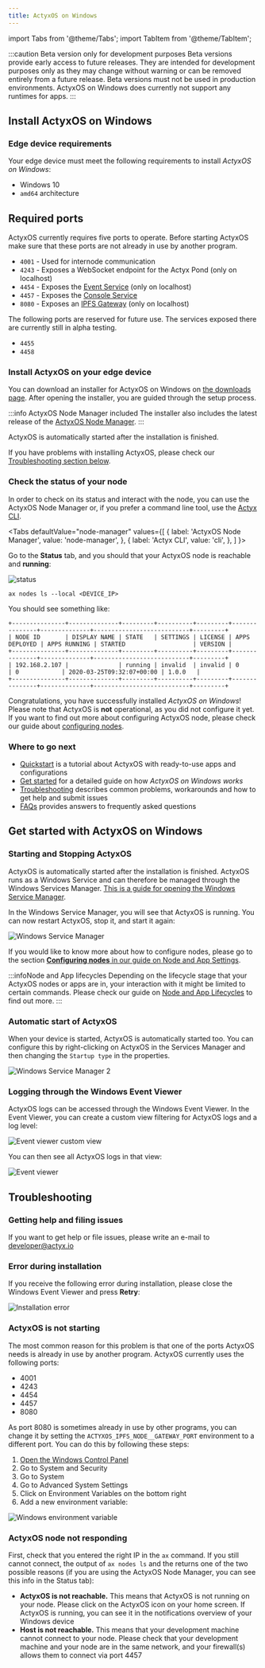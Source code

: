 ```yaml
---
title: ActyxOS on Windows
---
```


import Tabs from '@theme/Tabs';
import TabItem from '@theme/TabItem';

:::caution Beta version only for development purposes
Beta versions provide early access to future releases. They are intended for development purposes only as they may change without warning or can be removed entirely from a future release. Beta versions must not be used in production environments. ActyxOS on Windows does currently not support any runtimes for apps.
:::

## Install ActyxOS on Windows

### Edge device requirements

Your edge device must meet the following requirements to install <em>ActyxOS on Windows</em>:

- Windows 10
- `amd64` architecture

## Required ports

ActyxOS currently requires five ports to operate.
Before starting ActyxOS make sure that these ports are not already in use by another program.

- `4001` - Used for internode communication
- `4243` - Exposes a WebSocket endpoint for the Actyx Pond (only on localhost)
- `4454` - Exposes the [Event Service](/os/api/event-service.md) (only on localhost)
- `4457` - Exposes the [Console Service](/os/api/console-service.md)
- `8080` - Exposes an [IPFS Gateway](https://docs.ipfs.io/concepts/ipfs-gateway/) (only on localhost)

The following ports are reserved for future use.
The services exposed there are currently still in alpha testing.

- `4455`
- `4458`


### Install ActyxOS on your edge device

You can download an installer for ActyxOS on Windows on [the downloads page](https://downloads.actyx.com/). After opening the installer, you are guided through the setup process.

:::info ActyxOS Node Manager included
The installer also includes the latest release of the [ActyxOS Node Manager](../tools/node-manager.md).
:::

ActyxOS is automatically started after the installation is finished.

If you have problems with installing ActyxOS, please check our [Troubleshooting section below](#troubleshooting).

### Check the status of your node

In order to check on its status and interact with the node, you can use the ActyxOS Node Manager or, if you prefer a command line tool, use the [Actyx CLI](../../cli/getting-started.md).

<Tabs
  defaultValue="node-manager"
  values={[
    { label: 'ActyxOS Node Manager', value: 'node-manager', },
    { label: 'Actyx CLI', value: 'cli', },
  ]
}>
<TabItem value="node-manager">

Go to the **Status** tab, and you should that your ActyxOS node is reachable and **running**:

![status](/images/os/node-manager-status-1.png)

</TabItem>
<TabItem value="cli">

```text
ax nodes ls --local <DEVICE_IP>
```

You should see something like:

```text
+---------------+--------------+---------+----------+---------+---------------+--------------+---------------------------+---------+
| NODE ID       | DISPLAY NAME | STATE   | SETTINGS | LICENSE | APPS DEPLOYED | APPS RUNNING | STARTED                   | VERSION |
+---------------+--------------+---------+----------+---------+---------------+--------------+---------------------------+---------+
| 192.168.2.107 |              | running | invalid  | invalid | 0             | 0            | 2020-03-25T09:32:07+00:00 | 1.0.0   |
+---------------+--------------+---------+----------+---------+---------------+--------------+---------------------------+---------+
```

</TabItem>
</Tabs>

Congratulations, you have successfully installed <em>ActyxOS on Windows</em>! Please note that ActyxOS is **not** operational, as you did not configure it yet. If you want to find out more about configuring ActyxOS node, please check our guide about [configuring nodes](/docs/os/advanced-guides/node-and-app-settings#configuring-nodes).

### Where to go next

- [Quickstart](/docs/quickstart) is a tutorial about ActyxOS with ready-to-use apps and configurations
- [Get started](#get-started-with-actyx-on-windows) for a detailed guide on how <em>ActyxOS on Windows works</em>
- [Troubleshooting](#troubleshooting) describes common problems, workarounds and how to get help and submit issues
- [FAQs](/docs/faq/supported-programming-languages) provides answers to frequently asked questions

## Get started with ActyxOS on Windows

### Starting and Stopping ActyxOS

ActyxOS is automatically started after the installation is finished. ActyxOS runs as a Windows Service and can therefore be managed through the Windows Services Manager. [This is a guide for opening the Windows Service Manager](https://www.thewindowsclub.com/open-windows-services).

In the Windows Service Manager, you will see that ActyxOS is running. You can now restart ActyxOS, stop it, and start it again:

![Windows Service Manager](/images/os/windows-service-manager.png)

If you would like to know more about how to configure nodes, please go to the section [**Configuring nodes** in our guide on Node and App Settings](/docs/os/advanced-guides/node-and-app-settings#configuring-nodes).

:::infoNode and App lifecycles
Depending on the lifecycle stage that your ActyxOS nodes or apps are in, your interaction with it might be limited to certain commands. Please check our guide on [Node and App Lifecycles](/docs/os/advanced-guides/node-and-app-lifecycle) to find out more.
:::

### Automatic start of ActyxOS

When your device is started, ActyxOS is automatically started too. You can configure this by right-clicking on ActyxOS in the Services Manager and then changing the `Startup type` in the properties.

![Windows Service Manager 2](/images/os/windows-service-manager-2.png)

### Logging through the Windows Event Viewer

ActyxOS logs can be accessed through the Windows Event Viewer. In the Event Viewer, you can create a custom view filtering for ActyxOS logs and a log level:

![Event viewer custom view](/images/os/windows-event-viewer-custom-view.png)

You can then see all ActyxOS logs in that view:

![Event viewer](/images/os/windows-event-viewer.png)

## Troubleshooting

### Getting help and filing issues

If you want to get help or file issues, please write an e-mail to developer@actyx.io

### Error during installation

If you receive the following error during installation, please close the Windows Event Viewer and press **Retry**:

![Installation error](/images/os/windows-installation-error.png)

### ActyxOS is not starting

The most common reason for this problem is that one of the ports ActyxOS needs is already in use by another program. ActyxOS currently uses the following ports:

- 4001
- 4243
- 4454
- 4457
- 8080

As port 8080 is sometimes already in use by other programs, you can change it by setting the `ACTYXOS_IPFS_NODE__GATEWAY_PORT` environment to a different port. You can do this by following these steps:

1. [Open the Windows Control Panel](https://support.microsoft.com/en-us/help/13764/windows-where-is-control-panel)
2. Go to System and Security
3. Go to System
4. Go to Advanced System Settings
5. Click on Environment Variables on the bottom right
6. Add a new environment variable:

![Windows environment variable](/images/os/windows-environment-variables.png)

### ActyxOS node not responding

First, check that you entered the right IP in the `ax` command. If you still cannot connect, the output of `ax nodes ls` and the returns one of the two possible reasons (if you are using the ActyxOS Node Manager, you can see this info in the Status tab):

- **ActyxOS is not reachable.**
This means that ActyxOS is not running on your node. Please click on the ActyxOS icon on your home screen. If ActyxOS is running, you can see it in the notifications overview of your Windows device
- **Host is not reachable.** This means that your development machine cannot connect to your node. Please check that your development machine and your node are in the same network, and your firewall(s) allows them to connect via port 4457
